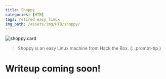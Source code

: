 ```yaml
---
title: Shoppy
categories: [HTB]
tags: retired easy linux
img_path: /assets/img/HTB/shoppy/
---
```


![shoppy.card](Shoppy.png)

> Shoppy is an easy Linux machine from Hack the Box. 
{: .prompt-tip }

# Writeup coming soon!
